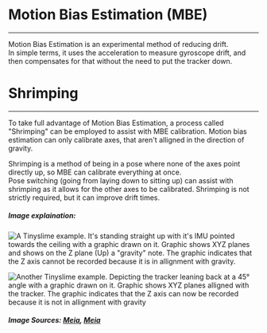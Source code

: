 # Motion Bias Estimation (MBE)

---

Motion Bias Estimation is an experimental method of reducing drift.  
In simple terms, it uses the acceleration to measure gyroscope drift, and then compensates for that without the need to put the tracker down.

# Shrimping

---

To take full advantage of Motion Bias Estimation, a process called "Shrimping" can be employed to assist with MBE calibration.
Motion bias estimation can only calibrate axes, that aren't alligned in the direction of gravity.

Shrimping is a method of being in a pose where none of the axes point directly up, so MBE can calibrate everything at once.  
Pose switching (going from laying down to sitting up) can assist with shrimping as it allows for the other axes to be calibrated.
Shrimping is not strictly required, but it can improve drift times.

##### Image explaination:

![A Tinyslime example. It's standing straight up with it's IMU pointed towards the ceiling with a graphic drawn on it. Graphic shows XYZ planes and shows on the Z plane (Up) a "gravity" note. The graphic indicates that the Z axis cannot be recorded because it is in allignment with gravity.](https://cdn.discordapp.com/attachments/823930029070876736/1261446276646441063/image.png?ex=6693a5a4&is=66925424&hm=7baa7e022c292389d1651800581a403e3562c0dfd11b6a9214d8dc4ae8cc2bc8&)

![Another Tinyslime example. Depicting the tracker leaning back at a 45° angle with a graphic drawn on it. Graphic shows XYZ planes alligned with the tracker. The graphic indicates that the Z axis can now be recorded because it is not in allignment with gravity](https://media.discordapp.net/attachments/823930029070876736/1261446549326790786/image.png?ex=6693a5e5&is=66925465&hm=0d870e16a88bf6611f2053391a4917877ae4e4273421c26e6a178d7ca60cc203&=&format=webp&quality=lossless&width=976&height=1078)
##### Image Sources: [Meia](https://discord.com/channels/817184208525983775/823930029070876736/1261446276889841704), [Meia](https://discord.com/channels/817184208525983775/823930029070876736/1261446549611745333)
